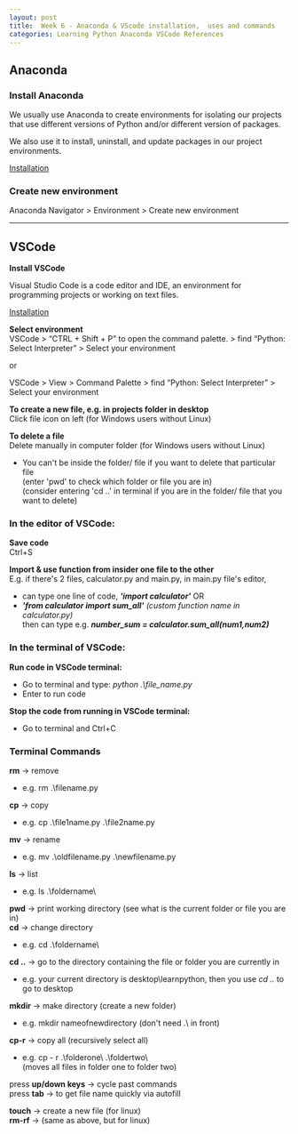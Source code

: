 ```yaml
---
layout: post
title:  Week 6 - Anaconda & VScode installation,  uses and commands
categories: Learning Python Anaconda VSCode References 
---
```


## Anaconda  

### Install Anaconda  

We usually use Anaconda to create environments for isolating our projects that use different versions of Python and/or different version of packages.  

We also use it to install, uninstall, and update packages in our project environments.  

[Installation](https://www.anaconda.com/products/individual#Downloads) 

### Create new environment  
Anaconda Navigator > Environment > Create new environment  

---

## VSCode  

**Install VSCode**  

Visual Studio Code is a code editor and IDE, an environment for programming projects or working on text files.  

[Installation](https://code.visualstudio.com/download)  

**Select environment**   
VSCode > “CTRL + Shift + P” to open the command palette. > find “Python: Select Interpreter” > Select your environment  

or

VSCode > View > Command Palette > find “Python: Select Interpreter” > Select your environment

**To create a new file, e.g. in projects folder in desktop**  
Click file icon on left (for Windows users without Linux)  

**To delete a file**  
Delete manually in computer folder (for Windows users without Linux)  
- You can't be inside the folder/ file if you want to delete that particular file  
(enter 'pwd' to check which folder or file you are in)  
(consider entering 'cd ..' in terminal if you are in the folder/ file that you want to delete)  

### In the editor of VSCode:  
**Save code**  
Ctrl+S  

**Import & use function from insider one file to the other**    
E.g. if there's 2 files, calculator.py and main.py, in main.py file's editor, 
- can type one line of code, ***'import calculator'*** OR  
- ***'from calculator import sum_all'*** *(custom function name in calculator.py)*  
then can type e.g. ***number_sum = calculator.sum_all(num1,num2)***  

### In the terminal of VSCode:   
**Run code in VSCode terminal:**  
- Go to terminal and type: *python .\file_name.py*  
- Enter to run code  

**Stop the code from running in VSCode terminal:**  
- Go to terminal and Ctrl+C  

### Terminal Commands  
**rm** -> remove  
- e.g.  rm .\filename.py

**cp** -> copy  
- e.g. cp .\file1name.py .\file2name.py

**mv** -> rename  
- e.g. mv .\oldfilename.py .\newfilename.py  

**ls** -> list  
- e.g. ls .\foldername\  

**pwd** -> print working directory (see what is the current folder or file you are in)  
**cd** -> change directory  
- e.g. cd .\foldername\  

**cd ..** -> go to the directory containing the file or folder you are currently in  
- e.g. your current directory is desktop\learnpython, then you use *cd ..* to go to desktop  

**mkdir** -> make directory (create a new folder)  
- e.g. mkdir nameofnewdirectory (don't need .\ in front)  

**cp-r** -> copy all (recursively select all)  
- e.g. cp - r .\folderone\ .\foldertwo\  
(moves all files in folder one to folder two)  

press **up/down keys** -> cycle past commands  
press **tab** -> to get file name quickly via autofill  

**touch** -> create a new file (for linux)  
**rm-rf** -> (same as above, but for linux)  
